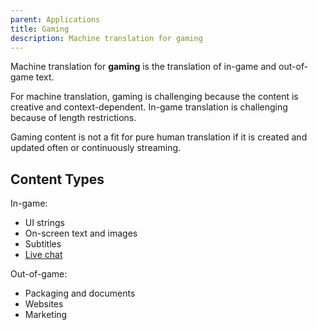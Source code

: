 ```yaml
---
parent: Applications
title: Gaming
description: Machine translation for gaming
---
```


Machine translation for **gaming** is the translation of in-game and out-of-game text.

For machine translation, gaming is challenging because the content is creative and context-dependent. In-game translation is challenging because of length restrictions.

Gaming content is not a fit for pure human translation if it is created and updated often or continuously streaming.

## Content Types

In-game:

* UI strings
* On-screen text and images
* Subtitles
* [Live chat](/applications/live-chat.md)

Out-of-game:

* Packaging and documents
* Websites
* Marketing
